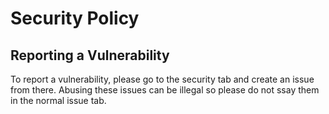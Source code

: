 # Security Policy
## Reporting a Vulnerability

To report a vulnerability, please go to the security tab and create an issue from there. Abusing these issues can be illegal so please do not ssay them in the normal issue tab.

